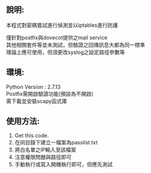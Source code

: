 說明:
-------
本程式對密碼嘗試進行偵測並以iptables進行防護

僅針對postfix與dovecot提供之mail service  <br />
其他相關套件等並未測試，但驗證之回傳訊息大都為同一標準  <br />
理論上應可使用，但須更改syslog之設定路徑參數等


環境:
-------
Python Version : 2.7.13  <br />
Postfix需開啟驗證功能(預設為不開啟)  <br />
需下載並安裝scapy函式庫


使用方法:
-----------
1. Get this code.
2. 在同目錄下建立一檔案為passlist.txt
3. 將白名單之IP輸入至該檔案
4. 注意權限問題與路徑即可
5. 手動執行或寫入開機執行即可，但應先測試
